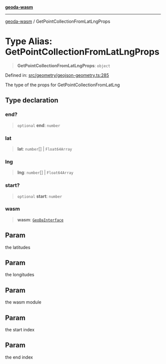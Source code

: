 [**geoda-wasm**](../README.md)

***

[geoda-wasm](../globals.md) / GetPointCollectionFromLatLngProps

# Type Alias: GetPointCollectionFromLatLngProps

> **GetPointCollectionFromLatLngProps**: `object`

Defined in: [src/geometry/geojson-geometry.ts:285](https://github.com/GeoDaCenter/geoda-lib/blob/0ad3977fd23db605b1dc766f99d329a28ef59f68/src/js/src/geometry/geojson-geometry.ts#L285)

The type of the props for GetPointCollectionFromLatLng

## Type declaration

### end?

> `optional` **end**: `number`

### lat

> **lat**: `number`[] \| `Float64Array`

### lng

> **lng**: `number`[] \| `Float64Array`

### start?

> `optional` **start**: `number`

### wasm

> **wasm**: [`GeoDaInterface`](../interfaces/GeoDaInterface.md)

## Param

the latitudes

## Param

the longitudes

## Param

the wasm module

## Param

the start index

## Param

the end index
